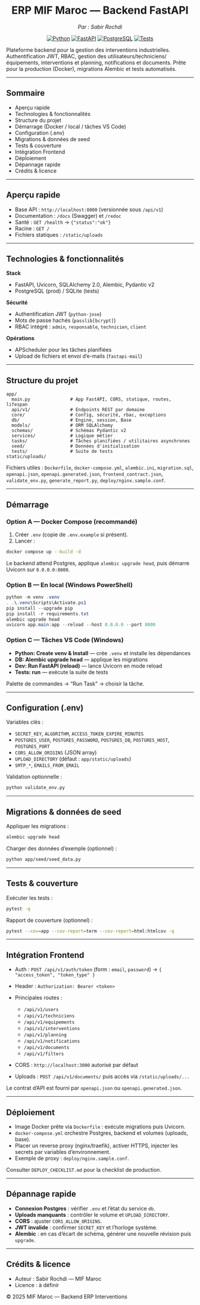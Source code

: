 <h1 align="center">ERP MIF Maroc — Backend FastAPI</h1>
<p align="center"><em>Par : Sabir Rochdi</em></p>

<p align="center">
  <a href="https://www.python.org/"><img alt="Python" src="https://img.shields.io/badge/python-3.11%2B-blue.svg"></a>
  <a href="https://fastapi.tiangolo.com/"><img alt="FastAPI" src="https://img.shields.io/badge/FastAPI-0.110%2B-009688.svg"></a>
  <a href="https://www.postgresql.org/"><img alt="PostgreSQL" src="https://img.shields.io/badge/PostgreSQL-16%2B-336791.svg"></a>
  <a href="#tests--couverture"><img alt="Tests" src="https://img.shields.io/badge/tests-pytest%20%2B%20coverage-brightgreen.svg"></a>
</p>

Plateforme backend pour la gestion des interventions industrielles. Authentification JWT, RBAC, gestion des utilisateurs/techniciens/équipements, interventions et planning, notifications et documents. Prête pour la production (Docker), migrations Alembic et tests automatisés.

---

## Sommaire

* Aperçu rapide
* Technologies & fonctionnalités
* Structure du projet
* Démarrage (Docker / local / tâches VS Code)
* Configuration (.env)
* Migrations & données de seed
* Tests & couverture
* Intégration Frontend
* Déploiement
* Dépannage rapide
* Crédits & licence

---

## Aperçu rapide

* Base API : `http://localhost:8000` (versionnée sous `/api/v1`)
* Documentation : `/docs` (Swagger) et `/redoc`
* Santé : `GET /health` → `{"status":"ok"}`
* Racine : `GET /`
* Fichiers statiques : `/static/uploads`

---

## Technologies & fonctionnalités

**Stack**

* FastAPI, Uvicorn, SQLAlchemy 2.0, Alembic, Pydantic v2
* PostgreSQL (prod) / SQLite (tests)

**Sécurité**

* Authentification JWT (`python-jose`)
* Mots de passe hachés (`passlib[bcrypt]`)
* RBAC intégré : `admin`, `responsable`, `technicien`, `client`

**Opérations**

* APScheduler pour les tâches planifiées
* Upload de fichiers et envoi d’e-mails (`fastapi-mail`)

---

## Structure du projet

```
app/
  main.py               # App FastAPI, CORS, statique, routes, lifespan
  api/v1/               # Endpoints REST par domaine
  core/                 # Config, sécurité, rbac, exceptions
  db/                   # Engine, session, Base
  models/               # ORM SQLAlchemy
  schemas/              # Schémas Pydantic v2
  services/             # Logique métier
  tasks/                # Tâches planifiées / utilitaires asynchrones
  seed/                 # Données d'initialisation
  tests/                # Suite de tests
static/uploads/
```

Fichiers utiles : `Dockerfile`, `docker-compose.yml`, `alembic.ini`, `migration.sql`, `openapi.json`, `openapi.generated.json`, `frontend_contract.json`, `validate_env.py`, `generate_report.py`, `deploy/nginx.sample.conf`.

---

## Démarrage

### Option A — Docker Compose (recommandé)

1. Créer `.env` (copie de `.env.example` si présent).
2. Lancer :

```bash
docker compose up --build -d
```

Le backend attend Postgres, applique `alembic upgrade head`, puis démarre Uvicorn sur `0.0.0.0:8000`.

### Option B — En local (Windows PowerShell)

```powershell
python -m venv .venv
. .\.venv\Scripts\Activate.ps1
pip install --upgrade pip
pip install -r requirements.txt
alembic upgrade head
uvicorn app.main:app --reload --host 0.0.0.0 --port 8000
```

### Option C — Tâches VS Code (Windows)

* **Python: Create venv & Install** — crée `.venv` et installe les dépendances
* **DB: Alembic upgrade head** — applique les migrations
* **Dev: Run FastAPI (reload)** — lance Uvicorn en mode reload
* **Tests: run** — exécute la suite de tests

Palette de commandes → “Run Task” → choisir la tâche.

---

## Configuration (.env)

Variables clés :

* `SECRET_KEY`, `ALGORITHM`, `ACCESS_TOKEN_EXPIRE_MINUTES`
* `POSTGRES_USER`, `POSTGRES_PASSWORD`, `POSTGRES_DB`, `POSTGRES_HOST`, `POSTGRES_PORT`
* `CORS_ALLOW_ORIGINS` (JSON array)
* `UPLOAD_DIRECTORY` (défaut : `app/static/uploads`)
* `SMTP_*`, `EMAILS_FROM_EMAIL`

Validation optionnelle :

```bash
python validate_env.py
```

---

## Migrations & données de seed

Appliquer les migrations :

```bash
alembic upgrade head
```

Charger des données d’exemple (optionnel) :

```bash
python app/seed/seed_data.py
```

---

## Tests & couverture

Exécuter les tests :

```bash
pytest -q
```

Rapport de couverture (optionnel) :

```bash
pytest --cov=app --cov-report=term --cov-report=html:htmlcov -q
```

---

## Intégration Frontend

* Auth : `POST /api/v1/auth/token` (form : `email`, `password`) → `{ "access_token", "token_type" }`
* Header : `Authorization: Bearer <token>`
* Principales routes :

  * `/api/v1/users`
  * `/api/v1/techniciens`
  * `/api/v1/equipements`
  * `/api/v1/interventions`
  * `/api/v1/planning`
  * `/api/v1/notifications`
  * `/api/v1/documents`
  * `/api/v1/filters`
* CORS : `http://localhost:3000` autorisé par défaut
* Uploads : `POST /api/v1/documents/` puis accès via `/static/uploads/...`

Le contrat d’API est fourni par `openapi.json` ou `openapi.generated.json`.

---

## Déploiement

* Image Docker prête via `Dockerfile` : exécute migrations puis Uvicorn.
* `docker-compose.yml` orchestre Postgres, backend et volumes (uploads, base).
* Placer un reverse proxy (nginx/traefik), activer HTTPS, injecter les secrets par variables d’environnement.
* Exemple de proxy : `deploy/nginx.sample.conf`.

Consulter `DEPLOY_CHECKLIST.md` pour la checklist de production.

---

## Dépannage rapide

* **Connexion Postgres** : vérifier `.env` et l’état du service `db`.
* **Uploads manquants** : contrôler le volume et `UPLOAD_DIRECTORY`.
* **CORS** : ajuster `CORS_ALLOW_ORIGINS`.
* **JWT invalide** : confirmer `SECRET_KEY` et l’horloge système.
* **Alembic** : en cas d’écart de schéma, générer une nouvelle révision puis `upgrade`.

---

## Crédits & licence

* Auteur : Sabir Rochdi — MIF Maroc
* Licence : à définir

© 2025 MIF Maroc — Backend ERP Interventions
